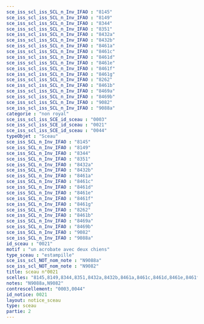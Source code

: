 ```yaml
---
sce_iss_scl_iss_SCL_n_Inv_IFAO : "8145"
sce_iss_scl_iss_SCL_n_Inv_IFAO : "8149"
sce_iss_scl_iss_SCL_n_Inv_IFAO : "8344"
sce_iss_scl_iss_SCL_n_Inv_IFAO : "8351"
sce_iss_scl_iss_SCL_n_Inv_IFAO : "8432a"
sce_iss_scl_iss_SCL_n_Inv_IFAO : "8432b"
sce_iss_scl_iss_SCL_n_Inv_IFAO : "8461a"
sce_iss_scl_iss_SCL_n_Inv_IFAO : "8461c"
sce_iss_scl_iss_SCL_n_Inv_IFAO : "8461d"
sce_iss_scl_iss_SCL_n_Inv_IFAO : "8461e"
sce_iss_scl_iss_SCL_n_Inv_IFAO : "8461f"
sce_iss_scl_iss_SCL_n_Inv_IFAO : "8461g"
sce_iss_scl_iss_SCL_n_Inv_IFAO : "8262"
sce_iss_scl_iss_SCL_n_Inv_IFAO : "8461b"
sce_iss_scl_iss_SCL_n_Inv_IFAO : "8469a"
sce_iss_scl_iss_SCL_n_Inv_IFAO : "8469b"
sce_iss_scl_iss_SCL_n_Inv_IFAO : "9082"
sce_iss_scl_iss_SCL_n_Inv_IFAO : "9088a"
categorie : "non royal"
sce_iss_scl_iss_SCE_id_sceau : "0003"
sce_iss_scl_iss_SCE_id_sceau : "0021"
sce_iss_scl_iss_SCE_id_sceau : "0044"
typeObjet : "Sceau"
sce_iss_SCL_n_Inv_IFAO : "8145"
sce_iss_SCL_n_Inv_IFAO : "8149"
sce_iss_SCL_n_Inv_IFAO : "8344"
sce_iss_SCL_n_Inv_IFAO : "8351"
sce_iss_SCL_n_Inv_IFAO : "8432a"
sce_iss_SCL_n_Inv_IFAO : "8432b"
sce_iss_SCL_n_Inv_IFAO : "8461a"
sce_iss_SCL_n_Inv_IFAO : "8461c"
sce_iss_SCL_n_Inv_IFAO : "8461d"
sce_iss_SCL_n_Inv_IFAO : "8461e"
sce_iss_SCL_n_Inv_IFAO : "8461f"
sce_iss_SCL_n_Inv_IFAO : "8461g"
sce_iss_SCL_n_Inv_IFAO : "8262"
sce_iss_SCL_n_Inv_IFAO : "8461b"
sce_iss_SCL_n_Inv_IFAO : "8469a"
sce_iss_SCL_n_Inv_IFAO : "8469b"
sce_iss_SCL_n_Inv_IFAO : "9082"
sce_iss_SCL_n_Inv_IFAO : "9088a"
id_sceau : "0021"
motif : "un acrobate avec deux chiens"
type_sceau : "estampille"
sce_iss_scl_NOT_nom_note : "N9088a"
sce_iss_scl_NOT_nom_note : "N9082"
title: sceau n°0021
scelles: "8145,8149,8344,8351,8432a,8432b,8461a,8461c,8461d,8461e,8461f,8461g,8262,8461b,8469a,8469b,9082,9088a"
notes: "N9088a,N9082"
contrescellement: "0003,0044"
id_notice: 0021
layout: notice_sceau
type: sceau
partie: 2
---
```

